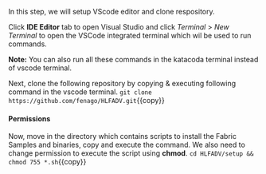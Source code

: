 In this step, we will setup VScode editor and clone respository.

Click **IDE Editor** tab to open Visual Studio and click _Terminal_ > _New Terminal_ to open the VSCode integrated terminal which wil be used to run commands.

**Note:** You can also run all these commands in the katacoda terminal instead of vscode terminal.

Next, clone the following repository by copying & executing following command in the vscode terminal.
`git clone https://github.com/fenago/HLFADV.git`{{copy}}

#### Permissions
Now, move in the directory which contains scripts to install the Fabric Samples and binaries, copy and execute the command. We also need to change permission to execute the script using **chmod**.
`cd HLFADV/setup && chmod 755 *.sh`{{copy}}
